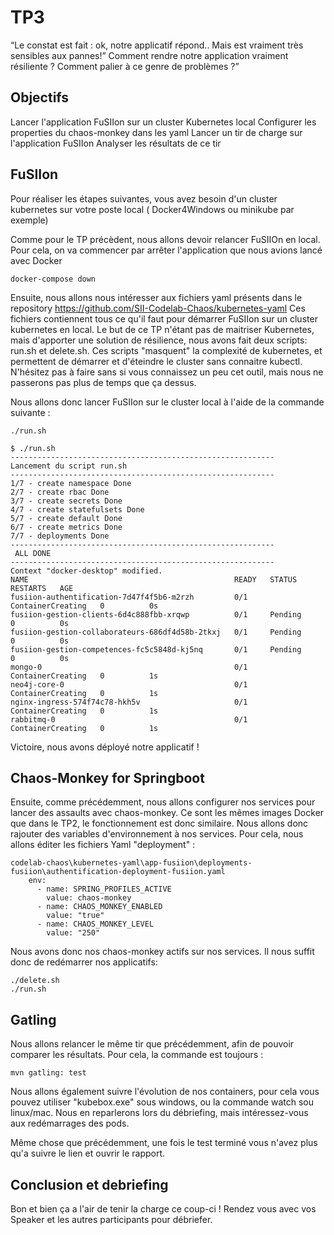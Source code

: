 # TP3

“Le constat est fait : ok, notre applicatif répond.. Mais est vraiment très sensibles aux pannes!” Comment rendre notre application vraiment résiliente ? Comment palier à ce genre de problèmes ?”

## Objectifs

Lancer l'application FuSIIon sur un cluster Kubernetes local
Configurer les properties du chaos-monkey dans les yaml
Lancer un tir de charge sur l'application FuSIIon
Analyser les résultats de ce tir

## FuSIIon

Pour réaliser les étapes suivantes, vous avez besoin d'un cluster kubernetes sur votre poste local ( Docker4Windows ou minikube par exemple)

Comme pour le TP précèdent, nous allons devoir relancer FuSIIOn en local.
Pour cela, on va commencer par arrêter l'application que nous avions lancé avec Docker

    docker-compose down
    
Ensuite, nous allons nous intéresser aux fichiers yaml présents dans le repository https://github.com/SII-Codelab-Chaos/kubernetes-yaml
Ces fichiers contiennent tous ce qu'il faut pour démarrer FuSIIon sur un cluster kubernetes en local.
Le but de ce TP n'étant pas de maitriser Kubernetes, mais d'apporter une solution de résilience, nous avons fait deux scripts: run.sh et delete.sh.
Ces scripts "masquent" la complexité de kubernetes, et permettent de démarrer et d'éteindre le cluster sans connaitre kubectl.
N'hésitez pas à faire sans si vous connaissez un peu cet outil, mais nous ne passerons pas plus de temps que ça dessus.

Nous allons donc lancer FuSIIon sur le cluster local à l'aide de la commande suivante :

    ./run.sh
 
    $ ./run.sh
    -----------------------------------------------------------
    Lancement du script run.sh
    -----------------------------------------------------------
    1/7 - create namespace Done
    2/7 - create rbac Done
    3/7 - create secrets Done
    4/7 - create statefulsets Done
    5/7 - create default Done
    6/7 - create metrics Done
    7/7 - deployments Done
    -----------------------------------------------------------
     ALL DONE
    -----------------------------------------------------------
    Context "docker-desktop" modified.
    NAME                                              READY   STATUS              RESTARTS   AGE
    fusiion-authentification-7d47f4f5b6-m2rzh         0/1     ContainerCreating   0          0s
    fusiion-gestion-clients-6d4c888fbb-xrqwp          0/1     Pending             0          0s
    fusiion-gestion-collaborateurs-686df4d58b-2tkxj   0/1     Pending             0          0s
    fusiion-gestion-competences-fc5c5848d-kj5nq       0/1     Pending             0          0s
    mongo-0                                           0/1     ContainerCreating   0          1s
    neo4j-core-0                                      0/1     ContainerCreating   0          1s
    nginx-ingress-574f74c78-hkh5v                     0/1     ContainerCreating   0          1s
    rabbitmq-0                                        0/1     ContainerCreating   0          1s


Victoire, nous avons déployé notre applicatif !
 
 ## Chaos-Monkey for Springboot
 
Ensuite, comme précédemment, nous allons configurer nos services pour lancer des assaults avec chaos-monkey.
Ce sont les mêmes images Docker que dans le TP2, le fonctionnement est donc similaire.
Nous allons donc rajouter des variables d'environnement à nos services.
Pour cela, nous allons éditer les fichiers Yaml "deployment" :

    codelab-chaos\kubernetes-yaml\app-fusiion\deployments-fusiion\authentification-deployment-fusiion.yaml
        env:
          - name: SPRING_PROFILES_ACTIVE
            value: chaos-monkey
          - name: CHAOS_MONKEY_ENABLED
            value: "true"
          - name: CHAOS_MONKEY_LEVEL
            value: "250"
          
Nous avons donc nos chaos-monkey actifs sur nos services.
Il nous suffit donc de redémarrer nos applicatifs:

    ./delete.sh
    ./run.sh
        
## Gatling

Nous allons relancer le même tir que précédemment, afin de pouvoir comparer les résultats.
Pour cela, la commande est toujours :

    mvn gatling: test
    
Nous allons également suivre l'évolution de nos containers, pour cela vous pouvez utiliser "kubebox.exe" sous windows, ou la commande watch sou linux/mac.
Nous en reparlerons lors du débriefing, mais intéressez-vous aux redémarrages des pods.
    
Même chose que précédemment, une fois le test terminé vous n'avez plus qu'a suivre le lien et ouvrir le rapport.

## Conclusion et debriefing

Bon et bien ça a l'air de tenir la charge ce coup-ci !
Rendez vous avec vos Speaker et les autres participants pour débriefer.

